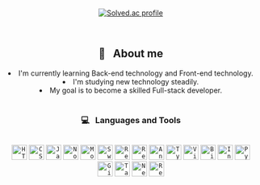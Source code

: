 <div align="center">
  
<!-- ![Header](https://capsule-render.vercel.app/api?type=waving&color=4E88F7&text=&animation=twinkling&height=80)
[![Typing SVG](https://readme-typing-svg.demolab.com?font=Playball&size=35&pause=1000&color=4E88F7&center=true&vCenter=true&width=435&lines=Welcome+to+My+Github!%20👋)](https://git.io/typing-svg)

</div>

<br>
<hr> -->
<br>
  
<!-- ![GitHub Stats](https://github-readme-stats.vercel.app/api?username=dodam24&count_private=true&layout=compact&theme=tokyonight&show_icons=true)<br> -->
<!-- [![Top Languages](https://github-readme-stats.vercel.app/api/top-langs/?username=dodam24&layout=compact&theme=tokyonight)](https://github.com/dodam24/github-readme-stats)<br> -->
[![Solved.ac profile](http://mazassumnida.wtf/api/v2/generate_badge?boj=dam24)](https://solved.ac/dam24)

<br>

## 💬 &nbsp; About me

<li> I'm currently learning Back-end technology and Front-end technology.</li>
<li> I'm studying new technology steadily.</li>
<li> My goal is to become a skilled Full-stack developer.</li>

<br>

### 💻 &nbsp; Languages and Tools

<br>
<code><img alt="HTML5" height="30" src="https://user-images.githubusercontent.com/47877911/88288770-3421aa80-cd2f-11ea-9972-ab7e1ac2b89d.png"></code>
<code><img alt="CSS3" height="30" src="https://user-images.githubusercontent.com/47877911/88288764-31bf5080-cd2f-11ea-9291-24a90a43acc9.png"></code>
<code><img alt="JavaScript" height="30" src="https://user-images.githubusercontent.com/47877911/88287732-af825c80-cd2d-11ea-9a56-bf85549e3fc4.png"></code>
<code><img alt="Node.js" height="30" src="https://noticon-static.tammolo.com/dgggcrkxq/image/upload/v1634264836/noticon/uxvdxcyvs5ocrxhacfj6.png"></code>
<code><img alt="MongoDB" height="30" src="https://user-images.githubusercontent.com/47877911/88288497-d42b0400-cd2e-11ea-819f-e2fa50f5e60b.png"></code>
<code><img alt="Swagger" height="30" src="https://noticon-static.tammolo.com/dgggcrkxq/image/upload/v1566914780/noticon/k2zbemz0azdzoihurrvj.png"></code>
<code><img alt="React" height="30" src="https://noticon-static.tammolo.com/dgggcrkxq/image/upload/v1567003547/noticon/skjx2bjr7yjqybwxmoxc.png"></code>
<code><img alt="React Native" height="30" src="https://noticon-static.tammolo.com/dgggcrkxq/image/upload/v1613069086/noticon/nzkev3bnxzyskvgllhcf.png"></code>
<code><img alt="Android Studio" height="30" src="https://noticon-static.tammolo.com/dgggcrkxq/image/upload/v1707289883/noticon/uprn89nnpdhvm4r8wzhg.png"></code>
<code><img alt="TypeScript" height="30" src="https://user-images.githubusercontent.com/47877911/107913658-2c17a980-6fa4-11eb-854b-d85d0a0a9148.png"></code>
<code><img alt="Visual Studio Code" height="30" src="https://img.icons8.com/fluency/48/visual-studio-code-2019.png"></code>
<code><img alt="Bitbucket" height="30" src="https://noticon-static.tammolo.com/dgggcrkxq/image/upload/v1566914657/noticon/nr2jbngfvcbsiqa02utd.svg"></code>
<code><img alt="IntelliJ" height="30" src="https://noticon-static.tammolo.com/dgggcrkxq/image/upload/v1566913019/noticon/watr41yboy1ub4jfuqlq.png"></code>
<code><img alt="Python" height="30" src="https://noticon-static.tammolo.com/dgggcrkxq/image/upload/v1566791609/noticon/nen1y11gazeqhejw7nm1.png"></code>
<!-- <code><img alt="Postman" height="30" src="https://noticon-static.tammolo.com/dgggcrkxq/image/upload/v1566914838/noticon/qlfe77nbcvdscm762prm.png"></code> -->
<code><img alt="Git" height="30" src="https://noticon-static.tammolo.com/dgggcrkxq/image/upload/v1566913419/noticon/xf9bevlrgugi7xj6xkhp.png"></code>
<!-- <code><img all="GitHub" height="30" src="https://noticon-static.tammolo.com/dgggcrkxq/image/upload/v1629972215/noticon/vgvbhxae6jrvqpcnu0vb.png"></code> -->
<code><img alt="Tailwind CSS" height="30" src="https://noticon-static.tammolo.com/dgggcrkxq/image/upload/v1657314490/noticon/ur8spzfcq4acw7ijp68v.png"></code>
<code><img alt="Next.js" height="30" src="https://noticon-static.tammolo.com/dgggcrkxq/image/upload/v1566879300/noticon/fvty9lnsbjol5lq9u3by.svg"></code>
<!-- <code><img alt="Next.js" height="30" src="https://noticon-static.tammolo.com/dgggcrkxq/image/upload/v1708918285/noticon/zs8gkctkpafyeaoeaolj.png"></code> -->
<!-- <code><img alt="Spring" height="30" src="https://noticon-static.tammolo.com/dgggcrkxq/image/upload/v1566778017/noticon/ytjm1rralodyhvuggrpu.png"></code> -->
<!-- <code><img alt="Spring Boot" height="30" src="https://noticon-static.tammolo.com/dgggcrkxq/image/upload/v1583139980/noticon/vtzecmjzn39cifnjtonx.png"></code> -->
<!-- <code><img alt="Eclipse" height="30" src="https://noticon-static.tammolo.com/dgggcrkxq/image/upload/v1592435210/noticon/fxihf9erzlrlinozxn9i.png"></code> -->
<code><img alt="Redux" height="30" src="https://noticon-static.tammolo.com/dgggcrkxq/image/upload/v1567749614/noticon/zgdaxpaif5ojeduonygb.png"></code>
<!-- <code><img alt="Java" height="30" src="https://noticon-static.tammolo.com/dgggcrkxq/image/upload/v1629972500/noticon/htwpjnfc0hlr1teypbjo.png"></code> -->
<!-- <code><img alt="MySQL" height="30" src="https://noticon-static.tammolo.com/dgggcrkxq/image/upload/v1566913591/noticon/e2bd9zw78n6zw6his4bd.png"></code> -->
<!-- <code><img alt="Docker" height="40" src="https://img.icons8.com/color/48/docker.png"></code> -->
<!-- <code><img alt="Kubernetes" height="40" src="https://noticon-static.tammolo.com/dgggcrkxq/image/upload/v1566915673/noticon/gbjcnilojtgjlxxwe6xk.png"></code> -->
<br>

<br>

<!-- ### 📨 &nbsp; Contact Me
<a href="https://velog.io/@do_dam">
  <img align="left" width="25x" src="https://velog.velcdn.com/images/hyeongjun/post/5fff0129-f29b-4dfa-b28b-f3af0e11ed4f/image.png" alt="velog"/>
</a>
<a href="mailto:dodam0724@gmail.com" target="_blank">
  <img align="left" width="25px" src="https://img.icons8.com/color/48/gmail-new.png" alt="gmail-new"/>
</a> -->
